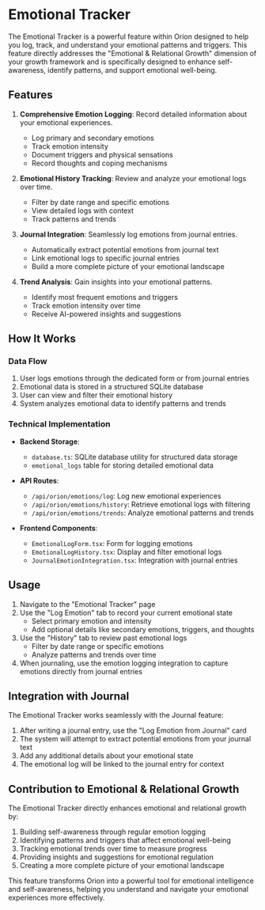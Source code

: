 # Emotional Tracker

The Emotional Tracker is a powerful feature within Orion designed to help you log, track, and understand your emotional patterns and triggers. This feature directly addresses the "Emotional & Relational Growth" dimension of your growth framework and is specifically designed to enhance self-awareness, identify patterns, and support emotional well-being.

## Features

1. **Comprehensive Emotion Logging**: Record detailed information about your emotional experiences.
   - Log primary and secondary emotions
   - Track emotion intensity
   - Document triggers and physical sensations
   - Record thoughts and coping mechanisms

2. **Emotional History Tracking**: Review and analyze your emotional logs over time.
   - Filter by date range and specific emotions
   - View detailed logs with context
   - Track patterns and trends

3. **Journal Integration**: Seamlessly log emotions from journal entries.
   - Automatically extract potential emotions from journal text
   - Link emotional logs to specific journal entries
   - Build a more complete picture of your emotional landscape

4. **Trend Analysis**: Gain insights into your emotional patterns.
   - Identify most frequent emotions and triggers
   - Track emotion intensity over time
   - Receive AI-powered insights and suggestions

## How It Works

### Data Flow

1. User logs emotions through the dedicated form or from journal entries
2. Emotional data is stored in a structured SQLite database
3. User can view and filter their emotional history
4. System analyzes emotional data to identify patterns and trends

### Technical Implementation

- **Backend Storage**:
  - `database.ts`: SQLite database utility for structured data storage
  - `emotional_logs` table for storing detailed emotional data

- **API Routes**:
  - `/api/orion/emotions/log`: Log new emotional experiences
  - `/api/orion/emotions/history`: Retrieve emotional logs with filtering
  - `/api/orion/emotions/trends`: Analyze emotional patterns and trends

- **Frontend Components**:
  - `EmotionalLogForm.tsx`: Form for logging emotions
  - `EmotionalLogHistory.tsx`: Display and filter emotional logs
  - `JournalEmotionIntegration.tsx`: Integration with journal entries

## Usage

1. Navigate to the "Emotional Tracker" page
2. Use the "Log Emotion" tab to record your current emotional state
   - Select primary emotion and intensity
   - Add optional details like secondary emotions, triggers, and thoughts
3. Use the "History" tab to review past emotional logs
   - Filter by date range or specific emotions
   - Analyze patterns and trends over time
4. When journaling, use the emotion logging integration to capture emotions directly from journal entries

## Integration with Journal

The Emotional Tracker works seamlessly with the Journal feature:

1. After writing a journal entry, use the "Log Emotion from Journal" card
2. The system will attempt to extract potential emotions from your journal text
3. Add any additional details about your emotional state
4. The emotional log will be linked to the journal entry for context

## Contribution to Emotional & Relational Growth

The Emotional Tracker directly enhances emotional and relational growth by:

1. Building self-awareness through regular emotion logging
2. Identifying patterns and triggers that affect emotional well-being
3. Tracking emotional trends over time to measure progress
4. Providing insights and suggestions for emotional regulation
5. Creating a more complete picture of your emotional landscape

This feature transforms Orion into a powerful tool for emotional intelligence and self-awareness, helping you understand and navigate your emotional experiences more effectively.